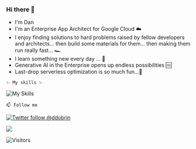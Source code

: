 ### Hi there 👋
- I'm Dan
- I'm an Enterprise App Architect for Google Cloud ☁️
- I enjoy finding solutions to hard problems raised by fellow developers and architects... then build some materials for them... then making them run really fast... 🏎
- I learn something new every day ... 🌱
- Generative AI in the Enterprise opens up endless possibilities 🆒
- Last-drop serverless optimization is so much fun...🤔

`✨ My skills ✨`  

![My Skills](https://skillicons.dev/icons?i=java,genAI,kotlin,gcp,aws,kubernetes,docker,performance&theme=light)

`📫 Follow me`  

[![Twitter follow @ddobrin](https://img.shields.io/twitter/follow/ddobrin?style=social)](https://twitter.com/ddobrin) &nbsp;

<p align=”center”>
<a href=”LinkedIn profile URL”>
<img src=”https://img.shields.io/badge/LinkedIn-blue?style=flat&logo=linkedin&labelColor=blue">
</a>
</p>

![Visitors](https://api.visitorbadge.io/api/visitors?path=https%3A%2F%2Fgithub.com%2Fddobrins&label=%F0%9F%8F%A1%20visitors&labelColor=%232ccce4&countColor=%23dce775&style=flat-square)
